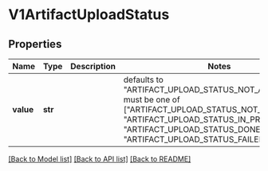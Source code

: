 # V1ArtifactUploadStatus


## Properties
Name | Type | Description | Notes
------------ | ------------- | ------------- | -------------
**value** | **str** |  | defaults to "ARTIFACT_UPLOAD_STATUS_NOT_APPLICABLE",  must be one of ["ARTIFACT_UPLOAD_STATUS_NOT_APPLICABLE", "ARTIFACT_UPLOAD_STATUS_IN_PROGRESS", "ARTIFACT_UPLOAD_STATUS_DONE", "ARTIFACT_UPLOAD_STATUS_FAILED", ]

[[Back to Model list]](../README.md#documentation-for-models) [[Back to API list]](../README.md#documentation-for-api-endpoints) [[Back to README]](../README.md)


